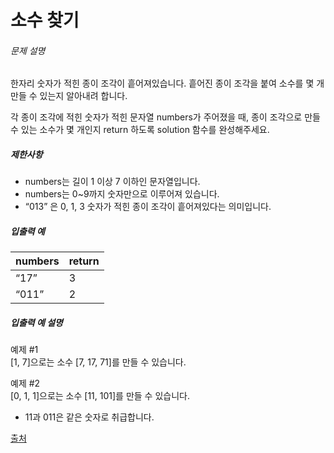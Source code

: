# 소수 찾기

<h6>문제 설명</h6>
<p>한자리 숫자가 적힌 종이 조각이 흩어져있습니다. 흩어진 종이 조각을 붙여 소수를 몇 개 만들 수 있는지 알아내려 합니다.</p>

<p>각 종이 조각에 적힌 숫자가 적힌 문자열 numbers가 주어졌을 때, 종이 조각으로 만들 수 있는 소수가 몇 개인지 return 하도록 solution 함수를 완성해주세요.</p>

<h5>제한사항</h5>

<ul>
    <li>numbers는 길이 1 이상 7 이하인 문자열입니다.</li>
    <li>numbers는 0~9까지 숫자만으로 이루어져 있습니다.</li>
    <li>
        <q>013</q>
        은 0, 1, 3 숫자가 적힌 종이 조각이 흩어져있다는 의미입니다.
    </li>
</ul>

<h5>입출력 예</h5>
<table>
    <thead>
        <tr>
            <th>numbers</th>
            <th>return</th>
        </tr>
    </thead>
    <tbody>
        <tr>
            <td>
                <q>17</q>
            </td>
            <td>3</td>
        </tr>
        <tr>
            <td>
                <q>011</q>
            </td>
            <td>2</td>
        </tr>
    </tbody>
</table>
<h5>입출력 예 설명</h5>

<p>
    예제 #1
    <br>
    [1, 7]으로는 소수 [7, 17, 71]를 만들 수 있습니다.
</p>

<p>
    예제 #2
    <br>
    [0, 1, 1]으로는 소수 [11, 101]를 만들 수 있습니다.
</p>

<ul>
    <li>11과 011은 같은 숫자로 취급합니다.</li>
</ul>

<p>
    <a href="http://2009.nwerc.eu/results/nwerc09.pdf" target="_blank" rel="noopener">출처</a>
</p>